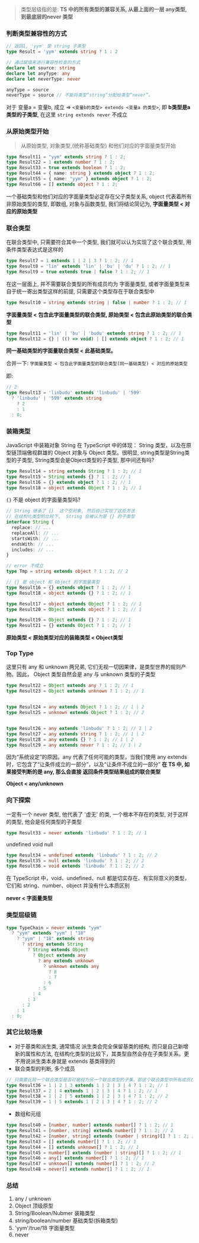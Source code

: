 > 类型层级指的是: **TS 中的所有类型的兼容关系, 从最上面的一层 any类型, 到最底层的never 类型**

### 判断类型兼容性的方式

```ts
// 返回1, 'yym' 是 string 子类型
type Result = 'yym' extends string ? 1 : 2

// 通过赋值来进行兼容性检查的方式
declare let source: string
declare let anyType: any
declare let neverType: never

anyType = source
neverType = source // 不能将类型“string”分配给类型“never”。
```

对于 变量a = 变量b, 成立 => `<变量b的类型> extends <变量a 的类型>`, 即 **b类型是a类型的子类型**, 在这里 `string extends never` 不成立

### 从原始类型开始

> 从原始类型, 对象类型,(统称基础类型) 和他们对应的字面量类型开始

```ts
type Result11 = "yym" extends string ? 1 : 2;
type Result22 = 1 extends number ? 1 : 2;
type Result33 = true extends boolean ? 1 : 2;
type Result44 = { name: string } extends object ? 1 : 2;
type Result55 = { name: "yym" } extends object ? 1 : 2;
type Result66 = [] extends object ? 1 : 2;
```

一个基础类型和他们对应的字面量类型必定存在父子类型关系, object 代表着所有非原始类型的类型, 即数组, 对象与函数类型, 我们将结论简记为, **字面量类型 < 对应的原始类型**

### 联合类型

在联合类型中, 只需要符合其中一个类型, 我们就可以认为实现了这个联合类型, 用条件类型表达式是这样的

```ts
type Result7 = 1 extends 1 | 2 | 3 ? 1 : 2; // 1
type Result8 = 'lin' extends 'lin' | 'bu' | 'du' ? 1 : 2; // 1
type Result9 = true extends true | false ? 1 : 2; // 1
```

在这一层面上, 并不需要联合类型的所有成员均为 字面量类型, 或者字面量类型来自于统一寄出类型这样的前提, 只需要这个类型存在于联合类型中

```ts
type Result10 = string extends string | false | number ? 1 : 2; // 1
```

**字面量类型 < 包含此字面量类型的联合类型, 原始类型 < 包含此原始类型的联合类型**

```ts
type Result11 = 'lin' | 'bu' | 'budu' extends string ? 1 : 2; // 1
type Result12 = {} | (() => void) | [] extends object ? 1 : 2; // 1
```

**同一基础类型的字面量联合类型 < 此基础类型。**

合并一下: `字面量类型 < 包含此字面量类型的联合类型(同一基础类型) < 对应的原始类型`

即: 
```ts
// 2
type Result13 = 'linbudu' extends 'linbudu' | '599'
  ? 'linbudu' | '599' extends string
    ? 2
    : 1
  : 0;
```

### 装箱类型

JavaScript 中装箱对象 String 在 TypeScript 中的体现： String 类型，以及在原型链顶端傲视群雄的 Object 对象与 Object 类型。很明显, string类型是String类型的子类型, String类型会是Object类型的子类型, 那中间还有吗? 

```ts
type Result14 = string extends String ? 1 : 2; // 1
type Result15 = String extends {} ? 1 : 2; // 1
type Result16 = {} extends object ? 1 : 2; // 1
type Result18 = object extends Object ? 1 : 2; // 1
```

`{}` 不是 object 的字面量类型吗? 

```ts
// String 继承了 {}  这个空对象, 然后自己实现了这些方法
// 在结构化类型的比较下,  String 会被认为是 {} 的子类型
interface String {
  replace: // ...
  replaceAll: // ...
  startsWith: // ...
  endsWith: // ...
  includes: // ...
}
```

```ts
// error 不成立
type Tmp = string extends object ? 1 : 2; // 2
```


```ts
// {} 是 object 和 Object 的字面量类型
type Result16 = {} extends object ? 1 : 2; // 1
type Result18 = object extends {} ? 1 : 2; // 1

type Result17 = object extends Object ? 1 : 2; // 1
type Result20 = Object extends object ? 1 : 2; // 1

type Result19 = Object extends {} ? 1 : 2; // 1
type Result21 = {} extends Object ? 1 : 2; // 1
```

**原始类型 < 原始类型对应的装箱类型 < Object类型**

### Top Type

这里只有 any 和 unknown 两兄弟, 它们无视一切因果律，是类型世界的规则产物。因此， Object 类型自然会是 any 与 unknown 类型的子类型

```ts
type Result22 = Object extends any ? 1 : 2; // 1
type Result23 = Object extends unknown ? 1 : 2; // 1


type Result24 = any extends Object ? 1 : 2; // 1 | 2
type Result25 = unknown extends Object ? 1 : 2; // 2


type Result26 = any extends 'linbudu' ? 1 : 2; // 1 | 2
type Result27 = any extends string ? 1 : 2; // 1 | 2
type Result28 = any extends {} ? 1 : 2; // 1 | 2
type Result29 = any extends never ? 1 : 2; // 1 | 2
```

因为“系统设定”的原因。any 代表了任何可能的类型，当我们使用 any extends 时，它包含了“让条件成立的一部分”，以及“让条件不成立的一部分”
**在 TS 中, 如果接受判断的是 any, 那么会直接 返回条件类型结果组成的联合类型**

**Object < any/unknown**

### 向下探索

一定有一个 never 类型, 他代表了 '虚无' 的类, 一个根本不存在的类型, 对于这样的类型, 他会是任何类型的子类型

```ts
type Result33 = never extends 'linbudu' ? 1 : 2; // 1
```

undefined void null

```ts
type Result34 = undefined extends 'linbudu' ? 1 : 2; // 2
type Result35 = null extends 'linbudu' ? 1 : 2; // 2
type Result36 = void extends 'linbudu' ? 1 : 2; // 2
```

在 TypeScript 中，void、undefined、null 都是切实存在、有实际意义的类型，它们和 string、number、object 并没有什么本质区别

**never < 字面量类型**

### 类型层级链


```ts
type TypeChain = never extends "yym"
  ? "yym" extends "yym" | "18"
    ? "yym" | "18" extends string
      ? string extends String
        ? String extends Object
          ? Object extends any
            ? any extends unknown
              ? unknown extends any
                ? 8
                : 7
              : 6
            : 5
          : 4
        : 3
      : 2
    : 1
  : 0;
```

### 其它比较场景

- 对于基类和派生类, 通常情况 派生类会完全保留基类的结构, 而只是自己新增新的属性和方法, 在结构化类型的比较下，其类型自然会存在子类型关系。更不用说派生类本身就是 extends 基类得到的
- 联合类型的判断, 多个成员

```ts
// 只需要比较一个联合类型是否可被视为另一个联合类型的子集，即这个联合类型中所有成员在另一个联合类型中都能找到
type Result36 = 1 | 2 | 3 extends 1 | 2 | 3 | 4 ? 1 : 2; // 1
type Result37 = 2 | 4 extends 1 | 2 | 3 | 4 ? 1 : 2; // 1
type Result38 = 1 | 2 | 5 extends 1 | 2 | 3 | 4 ? 1 : 2; // 2
type Result39 = 1 | 5 extends 1 | 2 | 3 | 4 ? 1 : 2; // 2
```

- 数组和元组

```ts
type Result40 = [number, number] extends number[] ? 1 : 2; // 1
type Result41 = [number, string] extends number[] ? 1 : 2; // 2
type Result42 = [number, string] extends (number | string)[] ? 1 : 2; // 1
type Result43 = [] extends number[] ? 1 : 2; // 1
type Result44 = [] extends unknown[] ? 1 : 2; // 1
type Result45 = number[] extends (number | string)[] ? 1 : 2; // 1
type Result46 = any[] extends number[] ? 1 : 2; // 1
type Result47 = unknown[] extends number[] ? 1 : 2; // 2
type Result48 = never[] extends number[] ? 1 : 2; // 1
```


### 总结

1. any / unknown
2. Object 顶级原型
3. String/Boolean/Nubmer 装箱类型
4. string/boolean/number 基础类型(拆箱类型)
5. 'yym'/true/18 字面量类型
6. never